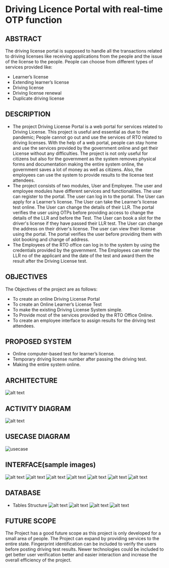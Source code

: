 # Driving Licence Portal with real-time OTP function

## ABSTRACT
The driving license portal is supposed to handle all the transactions related to driving licenses like receiving applications from the people and the issue of the license to the people. People can choose from different types of services provided like:
- Learner’s license
- Extending learner’s license
- Driving license
- Driving license renewal
- Duplicate driving license

## DESCRIPTION
 - The project Driving License Portal is a web portal for services related to Driving License. This project is useful and essential as due to the pandemic; People cannot go out and use the services of RTO related to driving licenses. With the help of a web portal, people can stay home and use the services provided by the government online and get their License
without any difficulties. The project is not only useful for citizens but also for the government as the system removes physical forms and documentation making the entire system online, the government saves a lot of money as well as citizens. Also, the employees can use the system to provide results to the license test attendees.
 - The project consists of two modules, User and Employee. The user and employee modules have different services and functionalities. The user can register to the portal. The user can log in to the portal. The User can apply for a Learner’s license. The User can take the Learner’s license test online. The User can change the details of their LLR. The portal verifies the user using OTPs before providing access to change the details of the LLR and before the Test. The User can book a slot for the driver's license if they have passed their LLR test. The User can change the address on their driver's license. The user can view their license using the portal. The portal verifies the user before providing them with slot booking and change of address.
 - The Employees of the RTO office can log in to the system by using the credentials provided by the government. The Employees can enter the LLR no of the applicant and the date of the test and award them the result after the Driving License test.

## OBJECTIVES
The Objectives of the project are as follows:
-  To create an online Driving License Portal
-  To create an Online Learner’s License Test
-  To make the existing Driving License System simple.
-  To Provide most of the services provided by the RTO Office Online.
-  To create an employee interface to assign results for the driving test attendees.

## PROPOSED SYSTEM
- Online computer-based test for learner’s license.
- Temporary driving license number after passing the driving test.
- Making the entire system online.

## ARCHITECTURE
![alt text](images/image.png)

## ACTIVITY DIAGRAM
![alt text](<images/image copy.png>)

## USECASE DIAGRAM
![usecase](images/image-2.png)

## INTERFACE(sample images)
![alt text](images/image-3.png)
![alt text](images/image-4.png)
![alt text](images/image-5.png)
![alt text](images/image-6.png)
![alt text](images/image-7.png)
![alt text](images/image-8.png)
![alt text](images/image-9.png)

## DATABASE
- Tables Structure
![alt text](images/image-10.png)
![alt text](images/image-11.png)
![alt text](images/image-12.png)
![alt text](images/image-13.png)

## FUTURE SCOPE
The Project has a good future scope as this project is only developed for a small area of people. The Project can expand by providing services to the entire state. Fingerprint identification can be included to verify the users before posting driving test results. Newer technologies could be included to get better user verification better and easier  interaction and increase the overall efficiency of the project.

